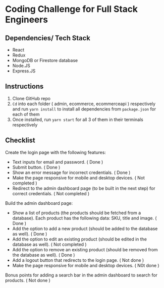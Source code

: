 # Coding Challenge for Full Stack Engineers

## Dependencies/ Tech Stack
- React 
- Redux 
- MongoDB or Firestore database
- Node.JS
- Express.JS

## Instructions
1. Clone GitHub repo 
2. `Cd` into each folder ( admin, ecommerce, ecommerceapi ) respectively and run `yarn install` to install all dependencies from `package.json` for each of them 
3. Once installed, run `yarn start` for all 3 of them in their terminals respectively 

## Checklist 
 Create the login page with the following features: 
   - Text inputs for email and password. ( Done ) 
   - Submit button. ( Done ) 
   - Show an error message for incorrect credentials. ( Done ) 
   - Make the page responsive for mobile and desktop devices. ( Not completed ) 
   - Redirect to the admin dashboard page (to be built in the next step) for correct credentials. ( Not completed ) 

Build the admin dashboard page:
   - Show a list of products (the products should be fetched from a database). Each product has the following data: SKU, title and image. ( Done ) 
   - Add the option to add a new product (should be added to the database as well).  ( Done ) 
   - Add the option to edit an existing product (should be edited in the database as well). ( Not completed ) 
   - Add the option to remove an existing product (should be removed from the database as well). ( Done ) 
   - Add a logout button that redirects to the login page. ( Not done ) 
   - Make the page responsive for mobile and desktop devices. ( N0t done ) 

Bonus points for adding a search bar in the admin dashboard to search for products.  ( Not done ) 


